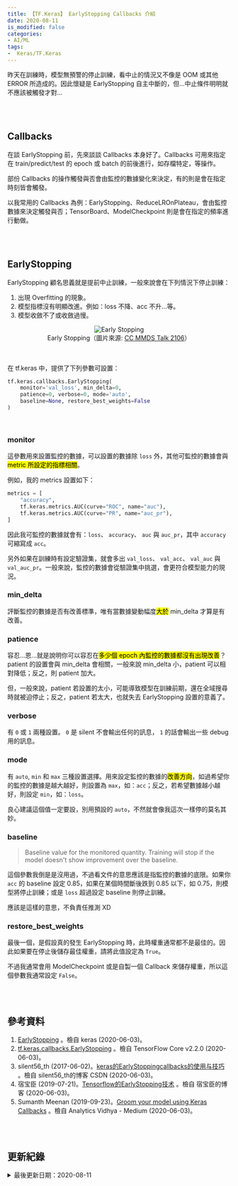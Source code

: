 ```yaml
---
title: 【TF.Keras】 EarlyStopping Callbacks 介紹
date: 2020-08-11
is_modified: false
categories:
- AI/ML
tags:
-  Keras/TF.Keras
--- 
```

 
昨天在訓練時，模型無預警的停止訓練，看中止的情況又不像是 OOM 或其他 ERROR 所造成的。因此懷疑是 EarlyStopping 自主中斷的，但...中止條件明明就不應該被觸發才對...

<!--more-->
<br><br> 

## Callbacks

在談 EarlyStopping 前，先來談談 Callbacks 本身好了。Callbacks 可用來指定在 train/predict/test 的 epoch 或 batch 的前後進行，如存檔特定，等操作。

部份 Callbacks 的操作觸發與否會由監控的數據變化來決定，有的則是會在指定時刻皆會觸發。


以我常用的 Callbacks 為例：EarlyStopping、ReduceLROnPlateau，會由監控數據來決定觸發與否；TensorBoard、ModelCheckpoint 則是會在指定的頻率進行動做。

<br><br> 

## EarlyStopping

EarlyStopping 顧名思義就是提前中止訓練，一般來說會在下列情況下停止訓練：
1.  出現 Overfitting 的現象。
2.  模型指標沒有明顯改進。例如：loss 不降、acc 不升...等。
3.  模型收斂不了或收斂過慢。

<center> <img src="https://i.imgur.com/Bp5cK74.jpg" alt="Early Stopping"></center>
<center class="imgtext">Early Stopping（圖片來源: <a href="http://mmds-data.org/presentations/2016/s-martin.pdf" class="imgtext">CC MMDS Talk 2106</a>）</center>
<br><br>

在 tf.keras 中，提供了下列參數可設置：
```python
tf.keras.callbacks.EarlyStopping(
    monitor='val_loss', min_delta=0, 
    patience=0, verbose=0, mode='auto',
    baseline=None, restore_best_weights=False
)
```
<br>

### monitor

這參數用來設置監控的數據，可以設置的數據除 `loss` 外，其他可監控的數據會與 <mark>metric 所設定的指標相關</mark>。

例如，我的 metrics 設置如下：
```python
metrics = [
    "accuracy", 
    tf.keras.metrics.AUC(curve="ROC", name="auc"),   
    tf.keras.metrics.AUC(curve="PR", name="auc_pr"),  
]
```
因此我可監控的數據就會有：`loss`、 `accuracy`、 `auc` 與 `auc_pr`，其中 `accuracy` 可縮寫成 `acc`。

另外如果在訓練時有設定驗證集，就會多出 `val_loss`、 `val_acc`、 `val_auc` 與 `val_auc_pr`。一般來說，監控的數據會從驗證集中挑選，會更符合模型能力的現況。
<br>

### min_delta
評斷監控的數據是否有改善標準，唯有當數據變動幅度<mark>大於</mark> min_delta 才算是有改善。
<br>

### patience
容忍...恩...就是說明你可以容忍在<mark>多少個 epoch 內監控的數據都沒有出現改善</mark>？patient 的設置會與 min_delta 會相關，一般來說 min_delta 小，patient 可以相對降低；反之，則 patient 加大。

但，一般來說，patient 若設置的太小，可能導致模型在訓練前期，還在全域搜尋時就被迫停止；反之，patient 若太大，也就失去 EarlyStopping 設置的意義了。
<br>

### verbose

有 `0` 或 `1` 兩種設置。 `0` 是 silent 不會輸出任何的訊息， `1` 的話會輸出一些 debug 用的訊息。
<br>

### mode

有 `auto`, `min` 和 `max` 三種設置選擇。用來設定監控的數據的<mark>改善方向</mark>，如過希望你的監控的數據是越大越好，則設置為 `max`，如：`acc`；反之，若希望數據越小越好，則設定 `min`，如：`loss`。

良心建議這個值一定要設，別用預設的 `auto`，不然就會像我這次一樣停的莫名其妙。
<br>

### baseline

> Baseline value for the monitored quantity. Training will stop if the model doesn't show improvement over the baseline.

這個參數我倒是是沒用過，不過看文件的意思應該是指監控的數據的底限。如果你 `acc` 的 baseline 設定 0.85，如果在某個時間斷後跌到 0.85 以下，如 0.75，則模型將停止訓練；或是 `loss` 超過設定 baseline 則停止訓練。

應該是這樣的意思，不負責任推測 XD
<br>

### restore_best_weights

最後一個，是假設真的發生 EarlyStopping 時，此時權重通常都不是最佳的。因此如果要在停止後儲存最佳權重，請將此值設定為 `True`。

不過我通常會用 ModelCheckpoint 或是自製一個 Callback 來儲存權重，所以這個參數我通常設定 `False`。


<br><br> 

## 參考資料 
1. [EarlyStopping](https://keras.io/api/callbacks/early_stopping/#earlystopping) 。檢自 keras (2020-06-03)。
2. [tf.keras.callbacks.EarlyStopping](https://www.tensorflow.org/api_docs/python/tf/keras/callbacks/EarlyStopping) 。檢自 TensorFlow Core v2.2.0 (2020-06-03)。
3. silent56_th (2017-06-02)。[keras的EarlyStoppingcallbacks的使用与技巧](https://blog.csdn.net/silent56_th/article/details/72845912) 。檢自 silent56_th的博客 CSDN (2020-06-03)。
4. 宿宝臣 (2019-07-21)。[Tensorflow的EarlyStopping技术](https://subaochen.github.io/tensorflow/2019/07/21/tensorflow-earlystopping/) 。檢自 宿宝臣的博客 (2020-06-03)。
5. Sumanth Meenan (2019-09-23)。[Groom your model using Keras Callbacks](https://medium.com/analytics-vidhya/groom-your-model-using-keras-callbacks-e97b4fa1b21c) 。檢自 Analytics Vidhya - Medium (2020-06-03)。

<br><br> 

## 更新紀錄
<details class="update_stamp">
  <summary>最後更新日期：2020-08-11</summary>
  <ul>
    <li>2020-08-11 發布</li>
    <li>2020-06-04 完稿</li>
    <li>2020-06-03 起稿</li>
  </ul>
</details>